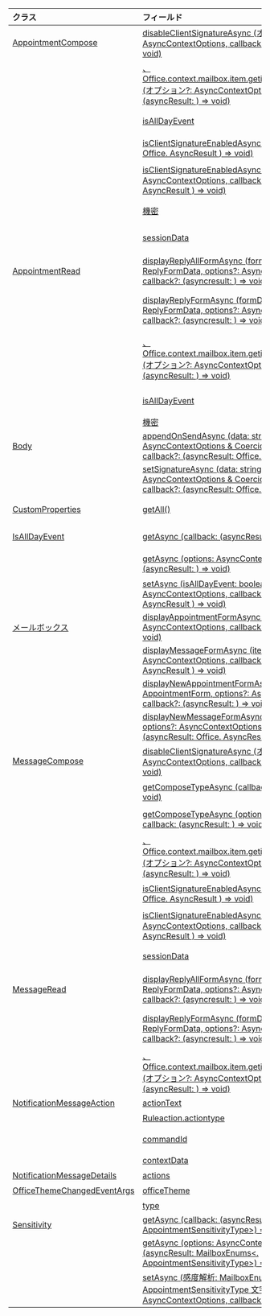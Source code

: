 | クラス | フィールド | 説明 |
|:---|:---|:---|
|[AppointmentCompose](/javascript/api/outlook/outlook.appointmentcompose)|[disableClientSignatureAsync (オプション?: AsyncContextOptions, callback?: (asyncResult: <void> ) => void)](/javascript/api/outlook/outlook.appointmentcompose#disableclientsignatureasync-options--callback--asyncresult-)|Outlook クライアント署名を無効にします。|
||[、Office.context.mailbox.item.getinitializationcontextasync (オプション?: AsyncContextOptions, callback?: (asyncResult: <string> ) => void)](/javascript/api/outlook/outlook.appointmentcompose#getinitializationcontextasync-options--callback--asyncresult-)|アクション可能なメッセージによってアドインがアクティブ化されたときに渡される初期化データを取得します。|
||[isAllDayEvent](/javascript/api/outlook/outlook.appointmentcompose#isalldayevent)|予定の {@link Office. IsAllDayEvent} プロパティを取得または設定します。|
||[isClientSignatureEnabledAsync (callback: (asyncResult: Office. AsyncResult <boolean> ) => void)](/javascript/api/outlook/outlook.appointmentcompose#isclientsignatureenabledasync-callback--asyncresult-)|クライアント署名が有効になっているかどうかを取得します。|
||[isClientSignatureEnabledAsync (オプション: AsyncContextOptions, callback: (asyncResult: Office. AsyncResult <boolean> ) => void)](/javascript/api/outlook/outlook.appointmentcompose#isclientsignatureenabledasync-options--callback--asyncresult-)|クライアント署名が有効になっているかどうかを取得します。|
||[機密](/javascript/api/outlook/outlook.appointmentcompose#sensitivity)|{@Link Office の秘密度を取得または設定します。 | 予定の機密}。|
||[sessionData](/javascript/api/outlook/outlook.appointmentcompose#sessiondata)|{@Link の Office セッションデータを管理します。 | 新規作成モードのアイテムの SessionData}。|
|[AppointmentRead](/javascript/api/outlook/outlook.appointmentread)|[displayReplyAllFormAsync (formData: string \| ReplyFormData, options?: AsyncContextOptions, callback?: (asyncresult: <void> ) => void)](/javascript/api/outlook/outlook.appointmentread#displayreplyallformasync-formdata--options--callback--asyncresult-)|選択したメッセージの送信者とすべての受信者、または開催者およびすべての出席者を含む返信フォームが表示されます。|
||[displayReplyFormAsync (formData: string \| ReplyFormData, options?: AsyncContextOptions, callback?: (asyncresult: <void> ) => void)](/javascript/api/outlook/outlook.appointmentread#displayreplyformasync-formdata--options--callback--asyncresult-)|選択したメッセージの送信者のみ、または選択した予定の開催者のみを含む回答フォームが表示されます。|
||[、Office.context.mailbox.item.getinitializationcontextasync (オプション?: AsyncContextOptions, callback?: (asyncResult: <string> ) => void)](/javascript/api/outlook/outlook.appointmentread#getinitializationcontextasync-options--callback--asyncresult-)|アドインが {@link のときに渡される初期化データを取得します。 https://docs.microsoft.com/outlook/actionable-messages/invoke-add-in-from-actionable-message | 操作可能なメッセージによってアクティブ化されました}。|
||[isAllDayEvent](/javascript/api/outlook/outlook.appointmentread#isalldayevent)|イベントが終日であるかどうかを示すブール型 (boolean) の値を返します。|
||[機密](/javascript/api/outlook/outlook.appointmentread#sensitivity)|予定の秘密度の値を提供します。|
|[Body](/javascript/api/outlook/outlook.body)|[appendOnSendAsync (data: string, options?: AsyncContextOptions & CoercionTypeOptions, callback?: (asyncResult: Office. AsyncResult <void> ) => void)](/javascript/api/outlook/outlook.body#appendonsendasync-data--options--callback--asyncresult-)|を追加します。指定されたコンテンツを、署名後にアイテム本文の末尾に送信します。|
||[setSignatureAsync (data: string, options?: AsyncContextOptions & CoercionTypeOptions, callback?: (asyncResult: Office. AsyncResult <void> ) => void)](/javascript/api/outlook/outlook.body#setsignatureasync-data--options--callback--asyncresult-)|アイテム本文の署名を追加または置換します。|
|[CustomProperties](/javascript/api/outlook/outlook.customproperties)|[getAll()](/javascript/api/outlook/outlook.customproperties#getall--)|名前と値のペアのコレクション内のすべてのカスタムプロパティを持つオブジェクトを返します。|
|[IsAllDayEvent](/javascript/api/outlook/outlook.isalldayevent)|[getAsync (callback: (asyncResult: <boolean> ) => void)](/javascript/api/outlook/outlook.isalldayevent#getasync-callback--asyncresult-)|イベントが終日かどうかを示すブール値を取得します。|
||[getAsync (options: AsyncContextOptions, callback: (asyncResult: <boolean> ) => void)](/javascript/api/outlook/outlook.isalldayevent#getasync-options--callback--asyncresult-)|イベントが終日かどうかを示すブール値を取得します。|
||[setAsync (isAllDayEvent: boolean, options?: AsyncContextOptions, callback?: (asyncResult: Office. AsyncResult <void> ) => void)](/javascript/api/outlook/outlook.isalldayevent#setasync-isalldayevent--options--callback--asyncresult-)|予定の終日イベントの状態を設定します。|
|[メールボックス](/javascript/api/outlook/outlook.mailbox)|[displayAppointmentFormAsync (itemId: string, options?: AsyncContextOptions, callback?: (asyncResult: <void> ) => void)](/javascript/api/outlook/outlook.mailbox#displayappointmentformasync-itemid--options--callback--asyncresult-)|既存の予定を表示します。|
||[displayMessageFormAsync (itemId: string, options?: AsyncContextOptions, callback?: (asyncResult: Office. AsyncResult <void> ) => void)](/javascript/api/outlook/outlook.mailbox#displaymessageformasync-itemid--options--callback--asyncresult-)|既存のメッセージを表示します。|
||[displayNewAppointmentFormAsync (parameters: AppointmentForm, options?: AsyncContextOptions, callback?: (asyncResult: <void> ) => void)](/javascript/api/outlook/outlook.mailbox#displaynewappointmentformasync-parameters--options--callback--asyncresult-)|新しい予定を作成するためのフォームを表示します。|
||[displayNewMessageFormAsync (parameters: any, options?: AsyncContextOptions, callback?: (asyncResult: Office. AsyncResult <void> ) => void)](/javascript/api/outlook/outlook.mailbox#displaynewmessageformasync-parameters--options--callback--asyncresult-)|新しいメッセージを作成するためのフォームを表示します。|
|[MessageCompose](/javascript/api/outlook/outlook.messagecompose)|[disableClientSignatureAsync (オプション?: AsyncContextOptions, callback?: (asyncResult: <void> ) => void)](/javascript/api/outlook/outlook.messagecompose#disableclientsignatureasync-options--callback--asyncresult-)|Outlook クライアント署名を無効にします。|
||[getComposeTypeAsync (callback: (asyncResult: <any> ) => void)](/javascript/api/outlook/outlook.messagecompose#getcomposetypeasync-callback--asyncresult-)|メッセージの作成の種類とその強制型変換の種類を指定します。|
||[getComposeTypeAsync (options: AsyncContextOptions, callback: (asyncResult: <any> ) => void)](/javascript/api/outlook/outlook.messagecompose#getcomposetypeasync-options--callback--asyncresult-)|メッセージの作成の種類とその強制型変換の種類を指定します。|
||[、Office.context.mailbox.item.getinitializationcontextasync (オプション?: AsyncContextOptions, callback?: (asyncResult: <string> ) => void)](/javascript/api/outlook/outlook.messagecompose#getinitializationcontextasync-options--callback--asyncresult-)|アクション可能なメッセージによってアドインがアクティブ化されたときに渡される初期化データを取得します。|
||[isClientSignatureEnabledAsync (callback: (asyncResult: Office. AsyncResult <boolean> ) => void)](/javascript/api/outlook/outlook.messagecompose#isclientsignatureenabledasync-callback--asyncresult-)|クライアント署名が有効になっているかどうかを取得します。|
||[isClientSignatureEnabledAsync (オプション: AsyncContextOptions, callback: (asyncResult: Office. AsyncResult <boolean> ) => void)](/javascript/api/outlook/outlook.messagecompose#isclientsignatureenabledasync-options--callback--asyncresult-)|クライアント署名が有効になっているかどうかを取得します。|
||[sessionData](/javascript/api/outlook/outlook.messagecompose#sessiondata)|{@Link の Office セッションデータを管理します。 | 新規作成モードのアイテムの SessionData}。|
|[MessageRead](/javascript/api/outlook/outlook.messageread)|[displayReplyAllFormAsync (formData: string \| ReplyFormData, options?: AsyncContextOptions, callback?: (asyncresult: <void> ) => void)](/javascript/api/outlook/outlook.messageread#displayreplyallformasync-formdata--options--callback--asyncresult-)|選択したメッセージの送信者とすべての受信者、または開催者およびすべての出席者を含む返信フォームが表示されます。|
||[displayReplyFormAsync (formData: string \| ReplyFormData, options?: AsyncContextOptions, callback?: (asyncresult: <void> ) => void)](/javascript/api/outlook/outlook.messageread#displayreplyformasync-formdata--options--callback--asyncresult-)|選択したメッセージの送信者のみ、または選択した予定の開催者のみを含む回答フォームが表示されます。|
||[、Office.context.mailbox.item.getinitializationcontextasync (オプション?: AsyncContextOptions, callback?: (asyncResult: <string> ) => void)](/javascript/api/outlook/outlook.messageread#getinitializationcontextasync-options--callback--asyncresult-)|アドインの作成時に渡される初期化データを取得します。|
|[NotificationMessageAction](/javascript/api/outlook/outlook.notificationmessageaction)|[actionText](/javascript/api/outlook/outlook.notificationmessageaction#actiontext)|アクションリンクのテキスト。|
||[Ruleaction.actiontype](/javascript/api/outlook/outlook.notificationmessageaction#actiontype)|実行するアクションの種類を指定します。|
||[commandId](/javascript/api/outlook/outlook.notificationmessageaction#commandid)|アイテムの種類に基づいてマニフェストで定義されたボタン。|
||[contextData](/javascript/api/outlook/outlook.notificationmessageaction#contextdata)|ボタンが渡す必要があるすべての JSON データ。|
|[NotificationMessageDetails](/javascript/api/outlook/outlook.notificationmessagedetails)|[actions](/javascript/api/outlook/outlook.notificationmessagedetails#actions)|メッセージに対するアクションを指定します。|
|[OfficeThemeChangedEventArgs](/javascript/api/outlook/outlook.officethemechangedeventargs)|[officeTheme](/javascript/api/outlook/outlook.officethemechangedeventargs#officetheme)|更新された Office テーマを取得します。|
||[type](/javascript/api/outlook/outlook.officethemechangedeventargs#type)|イベントの種類を取得します。|
|[Sensitivity](/javascript/api/outlook/outlook.sensitivity)|[getAsync (callback: (asyncResult<: MailboxEnums: AppointmentSensitivityType>) => void)](/javascript/api/outlook/outlook.sensitivity#getasync-callback--asyncresult-)|予定の秘密度の値を取得します。|
||[getAsync (options: AsyncContextOptions, callback: (asyncResult: MailboxEnums<. AppointmentSensitivityType>) => void)](/javascript/api/outlook/outlook.sensitivity#getasync-options--callback--asyncresult-)|予定の秘密度の値を取得します。|
||[setAsync (感度解析: MailboxEnums \| , AppointmentSensitivityType 文字列, options?: AsyncContextOptions, callback?: (asyncresult: <void> ) => void)](/javascript/api/outlook/outlook.sensitivity#setasync-sensitivity--options--callback--asyncresult-)|予定の秘密度の値を設定します。|
